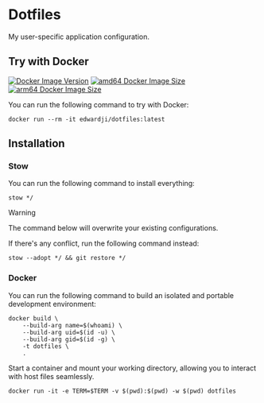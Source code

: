# Dotfiles

My user-specific application configuration.

## Try with Docker

[![Docker Image Version](https://img.shields.io/docker/v/edwardji/dotfiles?style=flat-square&logo=docker)][dockerhub]
[![amd64 Docker Image Size](https://img.shields.io/docker/image-size/edwardji/dotfiles?arch=amd64&style=flat-square&logo=amd)][dockerhub]
[![arm64 Docker Image Size](https://img.shields.io/docker/image-size/edwardji/dotfiles?arch=arm64&style=flat-square&logo=arm)][dockerhub]

You can run the following command to try with Docker:

```
docker run --rm -it edwardji/dotfiles:latest
```

[dockerhub]: https://hub.docker.com/r/edwardji/dotfiles

## Installation

### Stow

You can run the following command to install everything:

```
stow */
```

> [!WARNING]
>
> The command below will overwrite your existing configurations.

If there's any conflict, run the following command instead:

```
stow --adopt */ && git restore */
```

### Docker

You can run the following command to build an isolated and portable development
environment:

```
docker build \
    --build-arg name=$(whoami) \
    --build-arg uid=$(id -u) \
    --build-arg gid=$(id -g) \
    -t dotfiles \
    .
```

Start a container and mount your working directory, allowing you to interact
with host files seamlessly.

```
docker run -it -e TERM=$TERM -v $(pwd):$(pwd) -w $(pwd) dotfiles
```
